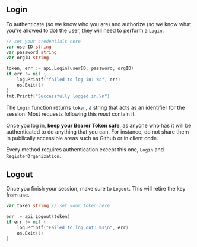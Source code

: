 ## Login

To authenticate (so we know who you are) and authorize (so we know what you're allowed to do) the user, they will need to perform a `Login`.


```go
// set your credentials here
var userID string
var password string
var orgID string

token, err := api.Login(userID, password, orgID)
if err != nil {
    log.Printf("failed to log in: %s", err)
    os.Exit(1)
}
fmt.Printf("Successfully logged in.\n")
```

The `Login` function returns `token`, a string that acts as an identifier for the session. Most requests following this *must* contain it.

Once you log in, **keep your Bearer Token safe**, as anyone who has it
will be authenticated to do anything that you can. For instance, do not share them in publically accessible areas such as Github or in client code.

Every method requires authentication except this one, `Login` and `RegisterOrganization`.

## Logout

Once you finish your session, make sure to `Logout`. This will retire the key from use.

```go
var token string // set your token here

err := api.Logout(token)
if err != nil {
    log.Printf("Failed to log out: %s\n", err)
    os.Exit(1)
}
```

